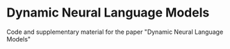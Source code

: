 # Dynamic Neural Language Models
Code and supplementary material for the paper "Dynamic Neural Language Models"
